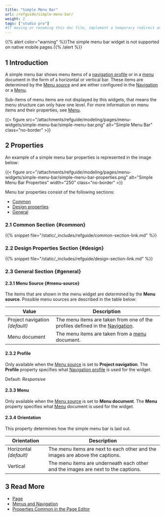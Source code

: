 ```yaml
---
title: "Simple Menu Bar"
url: /refguide/simple-menu-bar/
weight: 2
tags: ["studio pro"]
#If moving or renaming this doc file, implement a temporary redirect and let the respective team know they should update the URL in the product. See Mapping to Products for more details.
---
```


{{% alert color="warning" %}}The simple menu bar widget is not supported on native mobile pages.{{% /alert %}}

## 1 Introduction

A simple menu bar shows menu items of a [navigation profile](/refguide/navigation/#profiles) or in a [menu](/refguide/menu/) document in the form of a horizontal or vertical bar. These items are determined by the [Menu source](#menu-source) and are either configured in the [Navigation](/refguide/navigation/) or a [Menu](/refguide/menu/).

Sub-items of menu items are not displayed by this widgets, that means the menu structure can only have one level. For more information on menu items and their properties, see [Menu](/refguide/menu/).

{{< figure src="/attachments/refguide/modeling/pages/menu-widgets/simple-menu-bar/simple-menu-bar.png" alt="Simple Menu Bar" class="no-border" >}}

## 2 Properties

An example of a simple menu bar properties is represented in the image below:

{{< figure src="/attachments/refguide/modeling/pages/menu-widgets/simple-menu-bar/simple-menu-bar-properties.png" alt="Simple Menu Bar Properties"   width="250"  class="no-border" >}}

Menu bar properties consist of the following sections:

* [Common](#common)
* [Design properties](#design)
* [General](#general)

### 2.1 Common Section {#common}

{{% snippet file="/static/_includes/refguide/common-section-link.md" %}}

### 2.2 Design Properties Section {#design}

{{% snippet file="/static/_includes/refguide/design-section-link.md" %}}

### 2.3 General Section {#general}

#### 2.3.1 Menu Source {#menu-source}

The items that are shown in the menu widget are determined by the **Menu source**. Possible menu sources are described in the table below:

| Value              | Description                                                  |
| ------------------ | ------------------------------------------------------------ |
| Project navigation  *(default)* | The menu items are taken from one of the profiles defined in the [Navigation](/refguide/navigation/). |
| Menu document      | The menu items are taken from a [menu](/refguide/menu/) document.       |

#### 2.3.2 Profile 

Only available when the [Menu source](#menu-source) is set to **Project navigation**. The **Profile** property specifies what [Navigation profile](/refguide/navigation/#profiles) is used for the widget. 

Default: *Responsive*

#### 2.3.3 Menu 

Only available when the [Menu source](#menu-source) is set to **Menu document**. The **Menu** property specifies what [Menu](/refguide/menu/) document is used for the widget.

#### 2.3.4 Orientation

This property determines how the simple menu bar is laid out.

| Orientation | Description |
| --- | --- |
| Horizontal  *(default)* | The menu items are next to each other and the images are above the captions. |
| Vertical | The menu items are underneath each other and the images are next to the captions. |

## 3 Read More

* [Page](/refguide/page/)
* [Menus and Navigation](/refguide/menu-widgets/)
* [Properties Common in the Page Editor](/refguide/common-widget-properties/)
